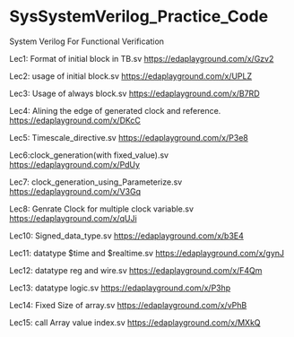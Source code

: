 # SysSystemVerilog_Practice_Code
System Verilog For Functional Verification

Lec1: Format of initial block in TB.sv
https://edaplayground.com/x/Gzv2

Lec2: usage of initial block.sv
https://edaplayground.com/x/UPLZ   

Lec3: Usage of always block.sv
https://edaplayground.com/x/B7RD

Lec4: Alining the edge of generated clock and reference.
https://edaplayground.com/x/DKcC

Lec5: Timescale_directive.sv
https://edaplayground.com/x/P3e8

Lec6:clock_generation(with fixed_value).sv
https://edaplayground.com/x/PdUy

Lec7: clock_generation_using_Parameterize.sv
https://edaplayground.com/x/V3Gq

Lec8: Genrate Clock for multiple clock variable.sv
https://edaplayground.com/x/qUJi

Lec10: Signed_data_type.sv
https://edaplayground.com/x/b3E4

Lec11: datatype $time and $realtime.sv
https://edaplayground.com/x/gynJ

Lec12: datatype reg and wire.sv
https://edaplayground.com/x/F4Qm

Lec13: datatype logic.sv
https://edaplayground.com/x/P3hp

Lec14: Fixed Size of array.sv
https://edaplayground.com/x/vPhB

Lec15: call Array value index.sv
https://edaplayground.com/x/MXkQ







